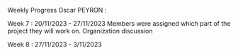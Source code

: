 Weekly Progress Oscar PEYRON : 

Week 7 : 20/11/2023 - 27/11/2023 
Members were assigned which part of the project they will work on. 
Organization discussion 

Week 8 : 27/11/2023 - 3/11/2023 




